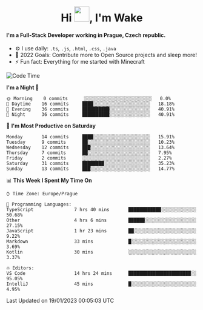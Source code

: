 <h1 align="center">Hi <img src="https://raw.githubusercontent.com/MrWakeCZ/MrWakeCZ/master/Hi.gif" width="40px" />, I'm Wake</h1>

#### I'm a Full-Stack Developer working in Prague, Czech republic.
- ⚙️ I use daily: `.ts`, `.js`, `.html`, `.css`, `.java`
- 🥅 2022 Goals: Contribute more to Open Source projects and sleep more!
- ⚡ Fun fact: Everything for me started with Minecraft

<!--START_SECTION:waka-->
![Code Time](http://img.shields.io/badge/Code%20Time-2%2C911%20hrs%2028%20mins-blue)

**I'm a Night 🦉** 

```text
🌞 Morning    0 commits      ░░░░░░░░░░░░░░░░░░░░░░░░░   0.0% 
🌆 Daytime    16 commits     ████░░░░░░░░░░░░░░░░░░░░░   18.18% 
🌃 Evening    36 commits     ██████████░░░░░░░░░░░░░░░   40.91% 
🌙 Night      36 commits     ██████████░░░░░░░░░░░░░░░   40.91%

```
📅 **I'm Most Productive on Saturday** 

```text
Monday       14 commits     ████░░░░░░░░░░░░░░░░░░░░░   15.91% 
Tuesday      9 commits      ██░░░░░░░░░░░░░░░░░░░░░░░   10.23% 
Wednesday    12 commits     ███░░░░░░░░░░░░░░░░░░░░░░   13.64% 
Thursday     7 commits      ██░░░░░░░░░░░░░░░░░░░░░░░   7.95% 
Friday       2 commits      ░░░░░░░░░░░░░░░░░░░░░░░░░   2.27% 
Saturday     31 commits     ████████░░░░░░░░░░░░░░░░░   35.23% 
Sunday       13 commits     ███░░░░░░░░░░░░░░░░░░░░░░   14.77%

```


📊 **This Week I Spent My Time On** 

```text
⌚︎ Time Zone: Europe/Prague

💬 Programming Languages: 
TypeScript               7 hrs 40 mins       ████████████░░░░░░░░░░░░░   50.68% 
Other                    4 hrs 6 mins        ██████░░░░░░░░░░░░░░░░░░░   27.15% 
JavaScript               1 hr 23 mins        ██░░░░░░░░░░░░░░░░░░░░░░░   9.22% 
Markdown                 33 mins             █░░░░░░░░░░░░░░░░░░░░░░░░   3.69% 
Kotlin                   30 mins             ░░░░░░░░░░░░░░░░░░░░░░░░░   3.37%

🔥 Editors: 
VS Code                  14 hrs 24 mins      ███████████████████████░░   95.05% 
IntelliJ                 45 mins             █░░░░░░░░░░░░░░░░░░░░░░░░   4.95%

```


 Last Updated on 19/01/2023 00:05:03 UTC
<!--END_SECTION:waka-->
